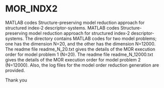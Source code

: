 # MOR_INDX2
MATLAB codes Structure-preserving model reduction approach for structured index-2 descriptor-systems. 
MATLAB codes Structure-preserving model reduction approach for structured index-2 descriptor-systems. 
The directory contains MATLAB codes for two model problems; one has the dimension N=20, and the other has the dimension N=12000. 
The readme file readme_N_20.txt gives the details of the MOR execution order for model problem 1 (N=20). 
The readme file readme_N_12000.txt gives the details of the MOR execution order for model problem 2 (N=12000). 
Also, the log files for the model order reduction generation are provided.

Thank you
